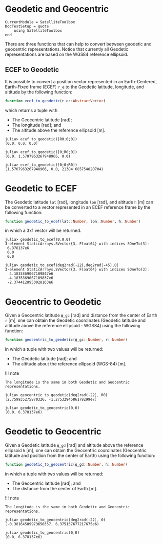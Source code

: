 Geodetic and Geocentric
=======================

```@meta
CurrentModule = SatelliteToolbox
DocTestSetup = quote
    using SatelliteToolbox
end
```

There are three functions that can help to convert between geodetic and
geocentric representations. Notice that currently all Geodetic representations
are based on the WGS84 reference ellipsoid.

## ECEF to Geodetic

It is possible to convert a position vector represented in an Earth-Centered,
Earth-Fixed frame (ECEF) `r_e` to the Geodetic latitude, longitude, and altitude
by the following function:

```julia
function ecef_to_geodetic(r_e::AbstractVector)
```

which returns a tuple with:

* The Geocentric latitude [rad];
* The longitude [rad]; and
* The altitude above the reference ellipsoid [m].

```jldoctest
julia> ecef_to_geodetic([R0;0;0])
(0.0, 0.0, 0.0)

julia> ecef_to_geodetic([0;R0;0])
(0.0, 1.5707963267948966, 0.0)

julia> ecef_to_geodetic([0;0;R0])
(1.5707963267948966, 0.0, 21384.685754820704)
```

# Geodetic to ECEF

The Geodetic latitude `lat` [rad], longitude `lon` [rad], and altitude `h` [m]
can be converted to a vector represented in an ECEF reference frame by the
following function:

```julia
function geodetic_to_ecef(lat::Number, lon::Number, h::Number)
```

in which a 3x1 vector will be returned.

```jldoctest
julia> geodetic_to_ecef(0,0,0)
3-element StaticArrays.SVector{3, Float64} with indices SOneTo(3):
 6.378137e6
 0.0
 0.0

julia> geodetic_to_ecef(deg2rad(-22),deg2rad(-45),0)
3-element StaticArrays.SVector{3, Float64} with indices SOneTo(3):
  4.1835869067109847e6
 -4.1835869067109837e6
 -2.3744128953028163e6
```

# Geocentric to Geodetic

Given a Geocentric latitude `ϕ_gc` [rad] and distance from the center of Earth
`r` [m], one can obtain the Geodetic coordinates (Geodetic latitude and altitude
above the reference ellipsoid - WGS84) using the following function:

```julia
function geocentric_to_geodetic(ϕ_gc::Number, r::Number)
```

in which a tuple with two values will be returned:

* The Geodetic latitude [rad]; and
* The altitude about the reference ellipsoid (WGS-84) [m].

!!! note

    The longitude is the same in both Geodetic and Geocentric representations.

```jldoctest
julia> geocentric_to_geodetic(deg2rad(-22), R0)
(2.759935275870326, -1.2753294586178299e7)

julia> geodetic_to_geocentric(0,0)
(0.0, 6.378137e6)
```


# Geodetic to Geocentric

Given a Geodetic latitude `ϕ_gd` [rad] and altitude above the reference
ellipsoid `h` [m], one can obtain the Geocentric coordinates (Geocentric
latitude and position from the center of Earth) using the following function:

```julia
function geodetic_to_geocentric(ϕ_gd::Number, h::Number)
```

in which a tuple with two values will be returned:

* The Geocentric latitude [rad]; and
* The distance from the center of Earth [m].

!!! note

    The longitude is the same in both Geodetic and Geocentric representations.

```jldoctest
julia> geodetic_to_geocentric(deg2rad(-22), 0)
(-0.38164509973650357, 6.375157677217675e6)

julia> geodetic_to_geocentric(0,0)
(0.0, 6.378137e6)
```
